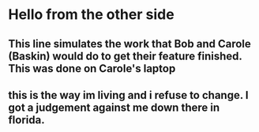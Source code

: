 # Hello from the other side

## This line simulates the work that Bob and Carole (Baskin) would do to get their feature finished. This was done on Carole's laptop

## this is the way im living and i refuse to change. I got a judgement against me down there in florida.